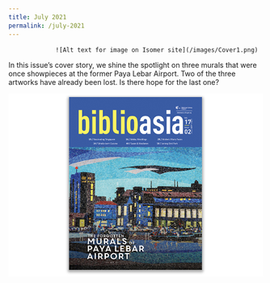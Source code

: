 ```yaml
---
title: July 2021
permalink: /july-2021
---
```

	 			 ![Alt text for image on Isomer site](/images/Cover1.png)

In this issue’s cover story, we shine the spotlight on three murals that were once showpieces at the former Paya Lebar Airport. Two of the three artworks have already been lost. Is there hope for the last one?  

<img src="/images/Vol-17-issue-2/cover.jpg">